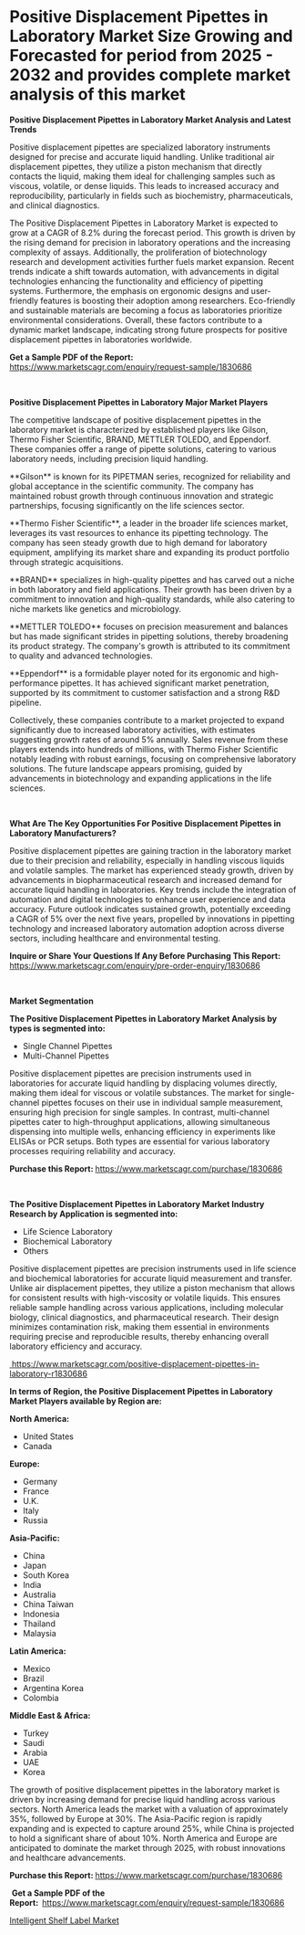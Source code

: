 <p><h1>Positive Displacement Pipettes in Laboratory Market Size Growing and Forecasted for period from 2025 - 2032 and provides complete market analysis of this market</h1></p><p><strong>Positive Displacement Pipettes in Laboratory Market Analysis and Latest Trends</strong></p>
<p><p>Positive displacement pipettes are specialized laboratory instruments designed for precise and accurate liquid handling. Unlike traditional air displacement pipettes, they utilize a piston mechanism that directly contacts the liquid, making them ideal for challenging samples such as viscous, volatile, or dense liquids. This leads to increased accuracy and reproducibility, particularly in fields such as biochemistry, pharmaceuticals, and clinical diagnostics.</p><p>The Positive Displacement Pipettes in Laboratory Market is expected to grow at a CAGR of 8.2% during the forecast period. This growth is driven by the rising demand for precision in laboratory operations and the increasing complexity of assays. Additionally, the proliferation of biotechnology research and development activities further fuels market expansion. Recent trends indicate a shift towards automation, with advancements in digital technologies enhancing the functionality and efficiency of pipetting systems. Furthermore, the emphasis on ergonomic designs and user-friendly features is boosting their adoption among researchers. Eco-friendly and sustainable materials are becoming a focus as laboratories prioritize environmental considerations. Overall, these factors contribute to a dynamic market landscape, indicating strong future prospects for positive displacement pipettes in laboratories worldwide.</p></p>
<p><strong>Get a Sample PDF of the Report:&nbsp;</strong> <a href="https://www.marketscagr.com/enquiry/request-sample/1830686?utm_campaign=1999&utm_medium=2&utm_source=Github&utm_content=ia&utm_term=09022025&utm_id=positive-displacement-pipettes-in-laboratory">https://www.marketscagr.com/enquiry/request-sample/1830686</a></p>
<p>&nbsp;</p>
<p><strong>Positive Displacement Pipettes in Laboratory Major Market Players</strong></p>
<p><p>The competitive landscape of positive displacement pipettes in the laboratory market is characterized by established players like Gilson, Thermo Fisher Scientific, BRAND, METTLER TOLEDO, and Eppendorf. These companies offer a range of pipette solutions, catering to various laboratory needs, including precision liquid handling.</p><p>**Gilson** is known for its PIPETMAN series, recognized for reliability and global acceptance in the scientific community. The company has maintained robust growth through continuous innovation and strategic partnerships, focusing significantly on the life sciences sector.</p><p>**Thermo Fisher Scientific**, a leader in the broader life sciences market, leverages its vast resources to enhance its pipetting technology. The company has seen steady growth due to high demand for laboratory equipment, amplifying its market share and expanding its product portfolio through strategic acquisitions.</p><p>**BRAND** specializes in high-quality pipettes and has carved out a niche in both laboratory and field applications. Their growth has been driven by a commitment to innovation and high-quality standards, while also catering to niche markets like genetics and microbiology.</p><p>**METTLER TOLEDO** focuses on precision measurement and balances but has made significant strides in pipetting solutions, thereby broadening its product strategy. The company's growth is attributed to its commitment to quality and advanced technologies.</p><p>**Eppendorf** is a formidable player noted for its ergonomic and high-performance pipettes. It has achieved significant market penetration, supported by its commitment to customer satisfaction and a strong R&D pipeline.</p><p>Collectively, these companies contribute to a market projected to expand significantly due to increased laboratory activities, with estimates suggesting growth rates of around 5% annually. Sales revenue from these players extends into hundreds of millions, with Thermo Fisher Scientific notably leading with robust earnings, focusing on comprehensive laboratory solutions. The future landscape appears promising, guided by advancements in biotechnology and expanding applications in the life sciences.</p></p>
<p>&nbsp;</p>
<p><strong>What Are The Key Opportunities For Positive Displacement Pipettes in Laboratory Manufacturers?</strong></p>
<p><p>Positive displacement pipettes are gaining traction in the laboratory market due to their precision and reliability, especially in handling viscous liquids and volatile samples. The market has experienced steady growth, driven by advancements in biopharmaceutical research and increased demand for accurate liquid handling in laboratories. Key trends include the integration of automation and digital technologies to enhance user experience and data accuracy. Future outlook indicates sustained growth, potentially exceeding a CAGR of 5% over the next five years, propelled by innovations in pipetting technology and increased laboratory automation adoption across diverse sectors, including healthcare and environmental testing.</p></p>
<p><strong>Inquire or Share Your Questions If Any Before Purchasing This Report:</strong> <a href="https://www.marketscagr.com/enquiry/pre-order-enquiry/1830686?utm_campaign=1999&utm_medium=2&utm_source=Github&utm_content=ia&utm_term=09022025&utm_id=positive-displacement-pipettes-in-laboratory">https://www.marketscagr.com/enquiry/pre-order-enquiry/1830686</a></p>
<p>&nbsp;</p>
<p><strong>Market Segmentation</strong></p>
<p><strong>The Positive Displacement Pipettes in Laboratory Market Analysis by types is segmented into:</strong></p>
<p><ul><li>Single Channel Pipettes</li><li>Multi-Channel Pipettes</li></ul></p>
<p><p>Positive displacement pipettes are precision instruments used in laboratories for accurate liquid handling by displacing volumes directly, making them ideal for viscous or volatile substances. The market for single-channel pipettes focuses on their use in individual sample measurement, ensuring high precision for single samples. In contrast, multi-channel pipettes cater to high-throughput applications, allowing simultaneous dispensing into multiple wells, enhancing efficiency in experiments like ELISAs or PCR setups. Both types are essential for various laboratory processes requiring reliability and accuracy.</p></p>
<p><strong>Purchase this Report:&nbsp;</strong><a href="https://www.marketscagr.com/purchase/1830686?utm_campaign=1999&utm_medium=2&utm_source=Github&utm_content=ia&utm_term=09022025&utm_id=positive-displacement-pipettes-in-laboratory">https://www.marketscagr.com/purchase/1830686</a></p>
<p>&nbsp;</p>
<p><strong>The Positive Displacement Pipettes in Laboratory Market Industry Research by Application is segmented into:</strong></p>
<p><ul><li>Life Science Laboratory</li><li>Biochemical Laboratory</li><li>Others</li></ul></p>
<p><p>Positive displacement pipettes are precision instruments used in life science and biochemical laboratories for accurate liquid measurement and transfer. Unlike air displacement pipettes, they utilize a piston mechanism that allows for consistent results with high-viscosity or volatile liquids. This ensures reliable sample handling across various applications, including molecular biology, clinical diagnostics, and pharmaceutical research. Their design minimizes contamination risk, making them essential in environments requiring precise and reproducible results, thereby enhancing overall laboratory efficiency and accuracy.</p></p>
<p><a href="https://www.marketscagr.com/positive-displacement-pipettes-in-laboratory-r1830686?utm_campaign=1999&utm_medium=2&utm_source=Github&utm_content=ia&utm_term=09022025&utm_id=positive-displacement-pipettes-in-laboratory">&nbsp;https://www.marketscagr.com/positive-displacement-pipettes-in-laboratory-r1830686</a></p>
<p><strong>In terms of Region, the Positive Displacement Pipettes in Laboratory Market Players available by Region are:</strong></p>
<p>
    <p> <strong> North America: </strong>
        <ul>
            <li>United States</li>
            <li>Canada</li>
        </ul>
        </p> 
    <p> <strong> Europe: </strong>
        <ul>
            <li>Germany</li>
            <li>France</li>
            <li>U.K.</li>
            <li>Italy</li>
            <li>Russia</li>
        </ul>
        </p> 
    <p> <strong> Asia-Pacific: </strong>
        <ul>
            <li>China</li>
            <li>Japan</li>
            <li>South Korea</li>
            <li>India</li>
            <li>Australia</li>
            <li>China Taiwan</li>
            <li>Indonesia</li>
            <li>Thailand</li>
            <li>Malaysia</li>
        </ul>
        </p> 
    <p> <strong> Latin America: </strong>
        <ul>
            <li>Mexico</li>
            <li>Brazil</li>
            <li>Argentina Korea</li>
            <li>Colombia</li>
        </ul>
        </p> 
    <p> <strong> Middle East & Africa: </strong>
        <ul>
            <li>Turkey</li>
            <li>Saudi</li>
            <li>Arabia</li>
            <li>UAE</li>
            <li>Korea</li>
        </ul>
    </p>
    </p>
<p><p>The growth of positive displacement pipettes in the laboratory market is driven by increasing demand for precise liquid handling across various sectors. North America leads the market with a valuation of approximately 35%, followed by Europe at 30%. The Asia-Pacific region is rapidly expanding and is expected to capture around 25%, while China is projected to hold a significant share of about 10%. North America and Europe are anticipated to dominate the market through 2025, with robust innovations and healthcare advancements.</p></p>
<p><strong>Purchase this Report: </strong><a href="https://www.marketscagr.com/purchase/1830686?utm_campaign=1999&utm_medium=2&utm_source=Github&utm_content=ia&utm_term=09022025&utm_id=positive-displacement-pipettes-in-laboratory">https://www.marketscagr.com/purchase/1830686</a></p>
<p>&nbsp;<strong>Get a Sample PDF of the Report:&nbsp;&nbsp;</strong><a href="https://www.marketscagr.com/enquiry/request-sample/1830686?utm_campaign=1999&utm_medium=2&utm_source=Github&utm_content=ia&utm_term=09022025&utm_id=positive-displacement-pipettes-in-laboratory">https://www.marketscagr.com/enquiry/request-sample/1830686</a></p>
<p><strong></strong></p>
<p><p><a href="https://github.com/tamvrosiya/Market-Research-Report-List-6/blob/main/intelligent-shelf-label-market.md?utm_campaign=1999&utm_medium=2&utm_source=Github&utm_content=ia&utm_term=09022025&utm_id=positive-displacement-pipettes-in-laboratory">Intelligent Shelf Label Market</a></p></p>